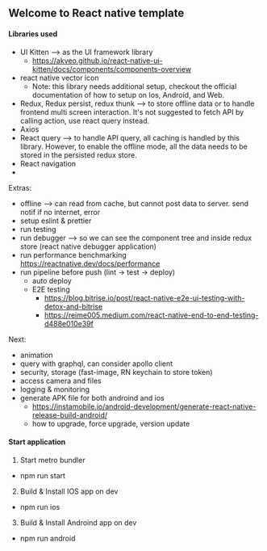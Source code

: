 ## Welcome to React native template

#### Libraries used
- UI Kitten --> as the UI framework library
    - https://akveo.github.io/react-native-ui-kitten/docs/components/components-overview
- react native vector icon
    - Note: this library needs additional setup, checkout the official documentation of how to setup on Ios, Android, and Web.
- Redux, Redux persist, redux thunk --> to store offline data or to handle frontend multi screen interaction. It's not suggested to fetch API by calling action, use react query instead.
- Axios
- React query --> to handle API query, all caching is handled by this library. However, to enable the offline mode, all the data needs to be stored in the persisted redux store.
- React navigation
- 

Extras:
- offline --> can read from cache, but cannot post data to server. send notif if no internet, error
- setup eslint & prettier
- run testing
- run debugger --> so we can see the component tree and inside redux store (react native debugger application)
- run performance benchmarking
    https://reactnative.dev/docs/performance
- run pipeline before push (lint -> test -> deploy)
    - auto deploy
    - E2E testing 
        - https://blog.bitrise.io/post/react-native-e2e-ui-testing-with-detox-and-bitrise
        - https://reime005.medium.com/react-native-end-to-end-testing-d488e010e39f


Next:
- animation
- query with graphql, can consider apollo client
- security, storage (fast-image, RN keychain to store token)
- access camera and files
- logging & monitoring
- generate APK file for both androind and ios
    - https://instamobile.io/android-development/generate-react-native-release-build-android/
    - how to upgrade, force upgrade, version update


#### Start application
1) Start metro bundler
- npm run start

2) Build & Install IOS app on dev
- npm run ios

3) Build & Install Androind app on dev
- npm run android
